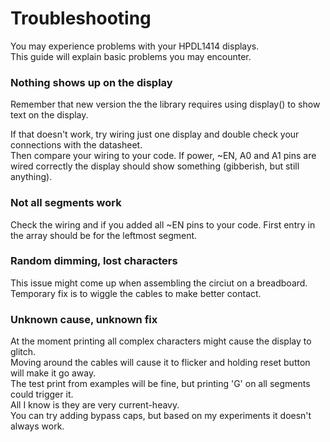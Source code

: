 # Troubleshooting

You may experience problems with your HPDL1414 displays.  
This guide will explain basic problems you may encounter.  

### Nothing shows up on the display

Remember that new version the the library requires using display() to show text on the display.  

If that doesn't work, try wiring just one display and double check your connections with the datasheet.  
Then compare your wiring to your code. If power, ~EN, A0 and A1 pins are wired correctly the display should show something (gibberish, but still anything).  

### Not all segments work

Check the wiring and if you added all ~EN pins to your code. First entry in the array should be for the leftmost segment.  

### Random dimming, lost characters
This issue might come up when assembling the circiut on a breadboard.  
Temporary fix is to wiggle the cables to make better contact.  

### Unknown cause, unknown fix

At the moment printing all complex characters might cause the display to glitch.  
Moving around the cables will cause it to flicker and holding reset button will make it go away.  
The test print from examples will be fine, but printing 'G' on all segments could trigger it.  
All I know is they are very current-heavy.  
You can try adding bypass caps, but based on my experiments it doesn't always work.